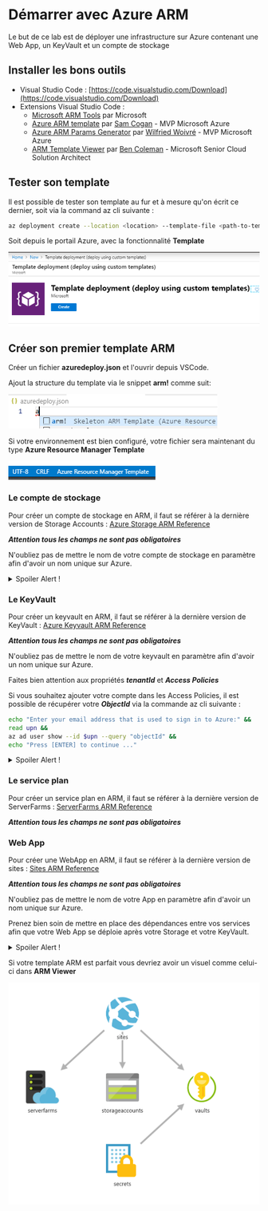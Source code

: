 # Démarrer avec Azure ARM

Le but de ce lab est de déployer une infrastructure sur Azure contenant une Web App, un KeyVault et un compte de stockage

## Installer les bons outils

- Visual Studio Code : [https://code.visualstudio.com/Download](https://code.visualstudio.com/Download)
- Extensions Visual Studio Code :
  - [Microsoft ARM Tools](https://marketplace.visualstudio.com/items?itemName=msazurermtools.azurerm-vscode-tools) par Microsoft
  - [Azure ARM template](https://marketplace.visualstudio.com/items?itemName=samcogan.arm-snippets) par [Sam Cogan](https://samcogan.com/) - MVP Microsoft Azure
  - [Azure ARM Params Generator](https://marketplace.visualstudio.com/items?itemName=wilfriedwoivre.arm-params-generator) par [Wilfried Woivré](https://blog.woivre.fr) - MVP Microsoft Azure
  - [ARM Template Viewer](https://marketplace.visualstudio.com/items?itemName=bencoleman.armview) par [Ben Coleman](https://benco.io/) - Microsoft Senior Cloud Solution Architect

## Tester son template

Il est possible de tester son template au fur et à mesure qu'on écrit ce dernier, soit via la command az cli suivante : 

```bash
az deployment create --location <location> --template-file <path-to-template>
```

Soit depuis le portail Azure, avec la fonctionnalité **Template**

![](../assets/devops/arm-testdeploy.png)

## Créer son premier template ARM

Créer un fichier **azuredeploy.json** et l'ouvrir depuis VSCode.

Ajout la structure du template via le snippet **arm!** comme suit:

![](../assets/devops/arm-step1.png)

Si votre environnement est bien configuré, votre fichier sera maintenant du type **Azure Resource Manager Template**

![](../assets/devops/arm-step2.png)

### Le compte de stockage

Pour créer un compte de stockage en ARM, il faut se référer à la dernière version de Storage Accounts : 
[Azure Storage ARM Reference](https://docs.microsoft.com/en-us/azure/templates/microsoft.storage/allversions)

***Attention tous les champs ne sont pas obligatoires***

N'oubliez pas de mettre le nom de votre compte de stockage en paramètre afin d'avoir un nom unique sur Azure.

<details>
  <summary>Spoiler Alert !</summary>
  
  Vous pouvez utiliser les snippets Azure pour créer votre déclaration pour votre storage

  ![](../assets/devops/arm-step3.png)

  Pour le nom de votre compte de stockage, utilisez la commande **Azure ARM: Extract parameters or variables** et créer un nouveau paramètre.
  
  ![](../assets/devops/arm-step4.png)
</details>

### Le KeyVault

Pour créer un keyvault en ARM, il faut se référer à la dernière version de KeyVault :
[Azure Keyvault ARM Reference](https://docs.microsoft.com/en-us/azure/templates/microsoft.Keyvault/allversions)

***Attention tous les champs ne sont pas obligatoires***

N'oubliez pas de mettre le nom de votre keyvault en paramètre afin d'avoir un nom unique sur Azure.

Faites bien attention aux propriétés ***tenantId*** et ***Access Policies***

Si vous souhaitez ajouter votre compte dans les Access Policies, il est possible de récupérer votre ***ObjectId*** via la commande az cli suivante :

```bash
echo "Enter your email address that is used to sign in to Azure:" &&
read upn &&
az ad user show --id $upn --query "objectId" &&
echo "Press [ENTER] to continue ..."
```

<details>
  <summary>Spoiler Alert !</summary>

  Vous pouvez utiliser les snippets Azure pour créer votre déclaratio pour votre KeyVault

  ![](../assets/devops/arm-step5.png)

  Le tenant Id peut être défini par la fonction suivante en ARM : ***[subscription().tenantId]***
</details>

### Le service plan

Pour créer un service plan en ARM, il faut se référer à la dernière version de ServerFarms :
[ServerFarms ARM Reference](https://docs.microsoft.com/en-us/azure/templates/microsoft.Web/allversions)

***Attention tous les champs ne sont pas obligatoires***

### Web App

Pour créer une WebApp en ARM, il faut se référer à la dernière version de sites :
[Sites ARM Reference](https://docs.microsoft.com/en-us/azure/templates/microsoft.Web/allversions)

***Attention tous les champs ne sont pas obligatoires***

N'oubliez pas de mettre le nom de votre App en paramètre afin d'avoir un nom unique sur Azure.

Prenez bien soin de mettre en place des dépendances entre vos services afin que votre Web App se déploie après votre Storage et votre KeyVault.

<details>
  <summary>Spoiler Alert !</summary>

  Vous pouvez utiliser les snippets Azure pour créer votre déclaration pour votre WebApp + Service Plan

  ![](../assets/devops/arm-step6.png)
  ![](../assets/devops/arm-step7.png)
</details>

Si votre template ARM est parfait vous devriez avoir un visuel comme celui-ci dans **ARM Viewer**

![](../assets/devops/arm-step8.png)

